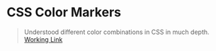 # CSS Color Markers
>Understood different color combinations in CSS in much depth.
[Working Link](https://csscoloredmarkers.netlify.app/)

